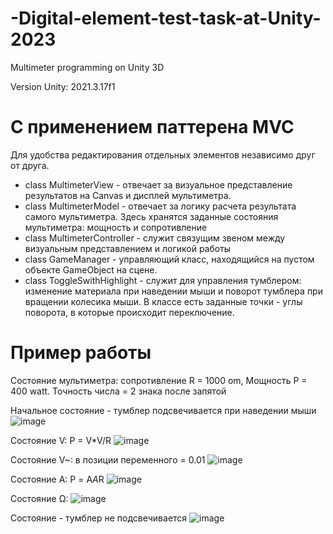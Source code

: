 # -Digital-element-test-task-at-Unity-2023
Multimeter programming on Unity 3D

Version Unity: 2021.3.17f1 

# С применением паттерена MVC 
Для удобства редактирования отдельных элементов независимо друг от друга.

- class MultimeterView - отвечает за визуальное представление результатов на Canvas и дисплей мультиметра.
- class MultimeterModel - отвечает за логику расчета результата самого мультиметра. Здесь хранятся заданные состояния мультиметра: мощность и сопротивление
- class MultimeterController - служит связущим звеном между визуальным представлением и логикой работы
- class GameManager - управляющий класс, находящийся на пустом объекте GameObject на сцене. 
- class ToggleSwithHighlight - служит для управления тумблером: изменение материала при наведении мыши и поворот тумблера при вращении колесика мыши. В классе есть заданные точки - углы поворота, в которые происходит переключение. 


# Пример работы
Состояние мультиметра: сопротивление R = 1000 om, Мощность P = 400 watt. Точность числа = 2 знака после запятой

Начальное состояние - тумблер подсвечивается при наведении мыши ![image](https://user-images.githubusercontent.com/100871374/235433412-755bdc14-790b-44ef-98ba-308c95516c42.png)

Состояние V: P = V*V/R ![image](https://user-images.githubusercontent.com/100871374/235433428-501a1e18-20c1-4a59-9eb7-d03511ffaf3a.png)

Состояние V~: в позиции переменного = 0.01 ![image](https://user-images.githubusercontent.com/100871374/235433455-8eed30ba-1180-4165-9167-96a9d6cbe220.png)

Состояние А: P = А*А*R ![image](https://user-images.githubusercontent.com/100871374/235433479-d61e7936-0b91-4571-851c-dc5f84c50b1c.png)

Состояние Ω: ![image](https://user-images.githubusercontent.com/100871374/235433499-618f5ead-6362-469d-8164-f1e040fbc284.png)

Состояние - тумблер не подсвечивается ![image](https://user-images.githubusercontent.com/100871374/235433521-ccfd7d05-a876-4712-8320-9f2cf28f9617.png)

